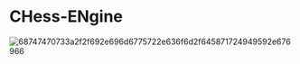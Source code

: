 # CHess-ENgine
![68747470733a2f2f692e696d6775722e636f6d2f645871724949592e676966](https://github.com/Rohit909-creator/CHess-ENgine/assets/108980398/8695b42c-7106-410d-9dc0-fb1ddc3fab3c)
